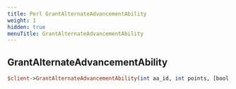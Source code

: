 ```yaml
---
title: Perl GrantAlternateAdvancementAbility
weight: 1
hidden: true
menuTitle: GrantAlternateAdvancementAbility
---
```

## GrantAlternateAdvancementAbility
```perl
$client->GrantAlternateAdvancementAbility(int aa_id, int points, [bool ignore_cost = false])
```